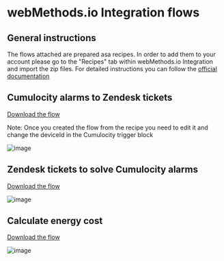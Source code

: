 # webMethods.io Integration flows

## General instructions

The flows attached are prepared asa recipes. In order to add them to your account please go to the "Recipes" tab within webMethods.io Integration and import the zip files. For detailed instructions you can follow the [official documentation](https://docs.webmethods.io/integration/workflow_building_blocks/recipes/#gsc.tab=0)

## Cumulocity alarms to Zendesk tickets

[Download the flow](https://github.com/SoftwareAG/cumulocity-freezer-solution-example/files/4835802/freezerAlarmsToZendeskFlow.zip)

Note: Once you created the flow from the recipe you need to edit it and change the deviceId in the Cumulocity trigger block

![image](https://user-images.githubusercontent.com/1639884/85836147-78ed0c80-b796-11ea-8b4c-857dff4dacdd.png)


## Zendesk tickets to solve Cumulocity alarms

[Download the flow](https://github.com/SoftwareAG/cumulocity-freezer-solution-example/files/4835798/solveFreezerAlarmsBasedOnZendeskFlow.zip)

![image](https://user-images.githubusercontent.com/1639884/85836213-95894480-b796-11ea-963f-d1681d92b447.png)

## Calculate energy cost

[Download the flow](https://github.com/SoftwareAG/cumulocity-freezer-solution-example/files/4835812/integratePowerCostDataFlow.zip)

![image](https://user-images.githubusercontent.com/1639884/85836067-54913000-b796-11ea-8a05-cf708aa5136f.png)